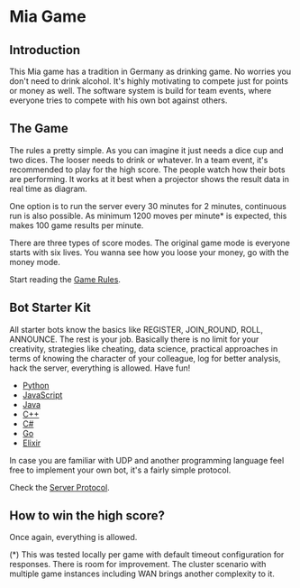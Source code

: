 # Mia Game

## Introduction

This Mia game has a tradition in Germany as drinking game. No worries you don't need to drink alcohol. It's highly motivating to compete just for points or money as well. 
The software system is build for team events, where everyone tries to compete with his own bot against others.

## The Game

The rules a pretty simple. As you can imagine it just needs a dice cup and two dices. The looser needs to drink or whatever. In a team event, it's recommended to play for the high score. The people watch how their bots are performing. It works at it best when a projector shows the result data in real time as diagram. 

One option is to run the server every 30 minutes for 2 minutes, continuous run is also possible. As minimum 1200 moves per minute* is expected, this makes 100 game results per minute.

There are three types of score modes. The original game mode is everyone starts with six lives. You wanna see how you loose your money, go with the money mode.

Start reading the [Game Rules](GameRules.md).

## Bot Starter Kit

All starter bots know the basics like REGISTER, JOIN_ROUND, ROLL, ANNOUNCE. The rest is your job. Basically there is no limit for your creativity, strategies like cheating, data science, practical approaches in terms of knowing the character of your colleague, log for better analysis, hack the server, everything is allowed. Have fun!

- [Python](Clients/python-simple-bot/)
- [JavaScript](Clients/javascript-simple-bot/)
- [Java](Clients/java-simple-bot/)
- [C++](Clients/cplusplus-simple-bot/)
- [C#](Clients/csharp-simple-bot/)
- [Go](Clients/go-simple-bot/)
- [Elixir](Clients/elixir-simple-bot/)
 
In case you are familiar with UDP and another programming language feel free to implement your own bot, it's a fairly simple protocol. 

Check the [Server Protocol](ServerProtocol.md).

## How to win the high score?

Once again, everything is allowed. 

(*) This was tested locally per game with default timeout configuration for responses. There is room for improvement. The cluster scenario with multiple game instances including WAN brings another complexity to it. 
